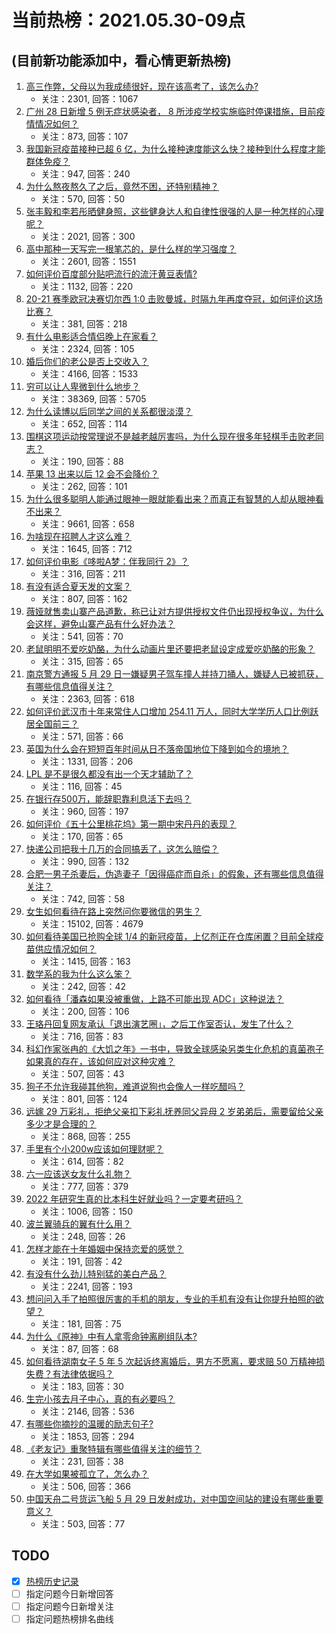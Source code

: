 # 当前热榜：2021.05.30-09点
## (目前新功能添加中，看心情更新热榜)
1. [高三作弊，父母以为我成绩很好，现在该高考了，该怎么办?](https://www.zhihu.com/question/461546823)
    * 关注：2301, 回答：1067
2. [广州 28 日新增 5 例无症状感染者， 8 所涉疫学校实施临时停课措施，目前疫情情况如何？](https://www.zhihu.com/question/461901108)
    * 关注：873, 回答：107
3. [我国新冠疫苗接种已超 6 亿，为什么接种速度能这么快？接种到什么程度才能群体免疫？](https://www.zhihu.com/question/462054245)
    * 关注：947, 回答：240
4. [为什么熬夜熬久了之后，竟然不困，还特别精神？](https://www.zhihu.com/question/303134019)
    * 关注：570, 回答：50
5. [张丰毅和李若彤晒健身照，这些健身达人和自律性很强的人是一种怎样的心理呢？](https://www.zhihu.com/question/459415948)
    * 关注：2021, 回答：300
6. [高中那种一天写完一根笔芯的，是什么样的学习强度？](https://www.zhihu.com/question/388312652)
    * 关注：2601, 回答：1551
7. [如何评价百度部分贴吧流行的流汗黄豆表情?](https://www.zhihu.com/question/431951953)
    * 关注：1132, 回答：220
8. [20-21 赛季欧冠决赛切尔西 1:0 击败曼城，时隔九年再度夺冠，如何评价这场比赛？](https://www.zhihu.com/question/462143896)
    * 关注：381, 回答：218
9. [有什么电影适合情侣晚上在家看？](https://www.zhihu.com/question/358887778)
    * 关注：2324, 回答：105
10. [婚后你们的老公是否上交收入？](https://www.zhihu.com/question/446421532)
    * 关注：4166, 回答：1533
11. [穷可以让人卑微到什么地步？](https://www.zhihu.com/question/316979063)
    * 关注：38369, 回答：5705
12. [为什么读博以后同学之间的关系都很淡漠？](https://www.zhihu.com/question/437021655)
    * 关注：652, 回答：114
13. [围棋这项运动按常理说不是越老越厉害吗，为什么现在很多年轻棋手击败老同志？](https://www.zhihu.com/question/432357129)
    * 关注：190, 回答：88
14. [苹果 13 出来以后 12 会不会降价？](https://www.zhihu.com/question/451198251)
    * 关注：262, 回答：101
15. [为什么很多聪明人能通过眼神一眼就能看出来？而真正有智慧的人却从眼神看不出来？](https://www.zhihu.com/question/55333539)
    * 关注：9661, 回答：658
16. [为啥现在招聘人才这么难？](https://www.zhihu.com/question/454330385)
    * 关注：1645, 回答：712
17. [如何评价电影《哆啦A梦：伴我同行 2》？](https://www.zhihu.com/question/390164272)
    * 关注：316, 回答：211
18. [有没有适合夏天发的文案？](https://www.zhihu.com/question/455423467)
    * 关注：807, 回答：162
19. [薇娅就售卖山寨产品道歉，称已让对方提供授权文件仍出现授权争议，为什么会这样，避免山寨产品有什么好办法？](https://www.zhihu.com/question/461988510)
    * 关注：541, 回答：70
20. [老鼠明明不爱吃奶酪，为什么动画片里还要把老鼠设定成爱吃奶酪的形象？](https://www.zhihu.com/question/454363021)
    * 关注：315, 回答：65
21. [南京警方通报 5 月 29 日一嫌疑男子驾车撞人并持刀捅人，嫌疑人已被抓获，有哪些信息值得关注？](https://www.zhihu.com/question/462129219)
    * 关注：2363, 回答：618
22. [如何评价武汉市十年来常住人口增加 254.11 万人，同时大学学历人口比例跃居全国前三？](https://www.zhihu.com/question/461642433)
    * 关注：571, 回答：66
23. [英国为什么会在短短百年时间从日不落帝国地位下降到如今的境地？](https://www.zhihu.com/question/458600603)
    * 关注：1331, 回答：206
24. [LPL 是不是很久都没有出一个天才辅助了？](https://www.zhihu.com/question/460740647)
    * 关注：116, 回答：45
25. [在银行存500万，能辞职靠利息活下去吗？](https://www.zhihu.com/question/347518117)
    * 关注：960, 回答：197
26. [如何评价《五十公里桃花坞》第一期中宋丹丹的表现？](https://www.zhihu.com/question/460852707)
    * 关注：170, 回答：65
27. [快递公司把我十几万的合同搞丢了，这怎么赔偿？](https://www.zhihu.com/question/374980406)
    * 关注：990, 回答：132
28. [合肥一男子杀妻后，伪造妻子「因得癌症而自杀」的假象，还有哪些信息值得关注？](https://www.zhihu.com/question/461886353)
    * 关注：742, 回答：58
29. [女生如何看待在路上突然问你要微信的男生？](https://www.zhihu.com/question/320105658)
    * 关注：15102, 回答：4679
30. [如何看待美国已抢购全球 1/4 的新冠疫苗，上亿剂正在仓库闲置？目前全球疫苗供应情况如何？](https://www.zhihu.com/question/460152630)
    * 关注：1415, 回答：163
31. [数学系的我为什么这么笨？](https://www.zhihu.com/question/461756255)
    * 关注：242, 回答：42
32. [如何看待「潘森如果没被重做，上路不可能出现 ADC」这种说法？](https://www.zhihu.com/question/457008736)
    * 关注：200, 回答：106
33. [王珞丹回复网友承认「退出演艺圈」，之后工作室否认，发生了什么？](https://www.zhihu.com/question/461310414)
    * 关注：716, 回答：83
34. [科幻作家张冉的《大饥之年》一书中，导致全球感染另类生化危机的真菌孢子如果真的存在，该如何应对这种灾难？](https://www.zhihu.com/question/368901650)
    * 关注：507, 回答：43
35. [狗子不允许我碰其他狗，难道说狗也会像人一样吃醋吗？](https://www.zhihu.com/question/461721289)
    * 关注：801, 回答：124
36. [远嫁 29 万彩礼，拒绝父亲扣下彩礼抚养同父异母 2 岁弟弟后，需要留给父亲多少才是合理的？](https://www.zhihu.com/question/461285207)
    * 关注：868, 回答：255
37. [手里有个小200w应该如何理财呢？](https://www.zhihu.com/question/458397585)
    * 关注：614, 回答：82
38. [六一应该送女友什么礼物？](https://www.zhihu.com/question/60285884)
    * 关注：777, 回答：379
39. [2022 年研究生真的比本科生好就业吗？一定要考研吗？](https://www.zhihu.com/question/461310407)
    * 关注：1006, 回答：150
40. [波兰翼骑兵的翼有什么用？](https://www.zhihu.com/question/55305997)
    * 关注：248, 回答：26
41. [怎样才能在十年婚姻中保持恋爱的感觉？](https://www.zhihu.com/question/458200334)
    * 关注：191, 回答：42
42. [有没有什么劲儿特别猛的美白产品？](https://www.zhihu.com/question/441955092)
    * 关注：2241, 回答：193
43. [想问问入手了拍照很厉害的手机的朋友，专业的手机有没有让你提升拍照的欲望？](https://www.zhihu.com/question/456656210)
    * 关注：181, 回答：75
44. [为什么《原神》中有人拿零命钟离刷组队本?](https://www.zhihu.com/question/460950761)
    * 关注：87, 回答：68
45. [如何看待湖南女子 5 年 5 次起诉终离婚后，男方不愿离，要求赔 50 万精神损失费？有法律依据吗？](https://www.zhihu.com/question/461885174)
    * 关注：183, 回答：30
46. [生完小孩去月子中心，真的有必要吗？](https://www.zhihu.com/question/350300161)
    * 关注：2146, 回答：536
47. [有哪些你摘抄的温暖的励志句子?](https://www.zhihu.com/question/435739334)
    * 关注：1853, 回答：294
48. [《老友记》重聚特辑有哪些值得关注的细节？](https://www.zhihu.com/question/461644828)
    * 关注：231, 回答：38
49. [在大学如果被孤立了，怎么办？](https://www.zhihu.com/question/455681882)
    * 关注：506, 回答：366
50. [中国天舟二号货运飞船 5 月 29 日发射成功，对中国空间站的建设有哪些重要意义？](https://www.zhihu.com/question/460289721)
    * 关注：503, 回答：77
## TODO
* [x] [热榜历史记录](hot_history/AllHot.md)
* [ ] 指定问题今日新增回答
* [ ] 指定问题今日新增关注
* [ ] 指定问题热榜排名曲线
